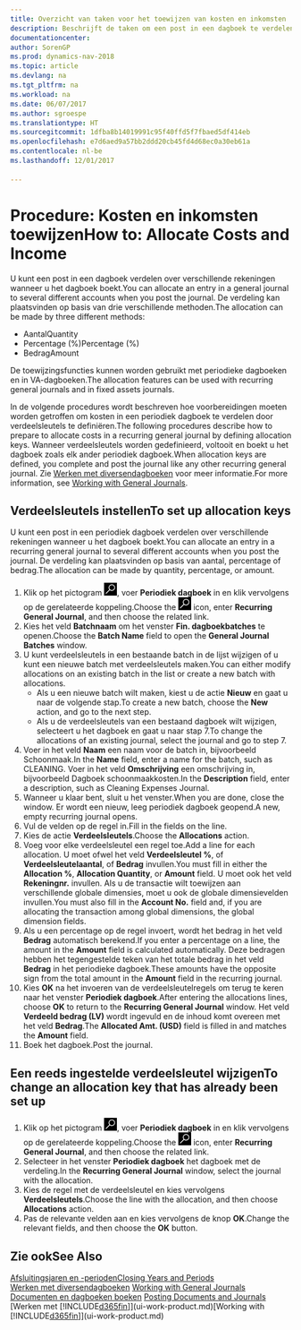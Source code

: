 ```yaml
---
title: Overzicht van taken voor het toewijzen van kosten en inkomsten
description: Beschrijft de taken om een post in een dagboek te verdelen over verschillende rekeningen wanneer u het dagboek boekt.
documentationcenter: 
author: SorenGP
ms.prod: dynamics-nav-2018
ms.topic: article
ms.devlang: na
ms.tgt_pltfrm: na
ms.workload: na
ms.date: 06/07/2017
ms.author: sgroespe
ms.translationtype: HT
ms.sourcegitcommit: 1dfba8b14019991c95f40ffd5f7fbaed5df414eb
ms.openlocfilehash: e7d6aed9a57bb2ddd20cb45fd4d68ec0a30eb61a
ms.contentlocale: nl-be
ms.lasthandoff: 12/01/2017

---
```

# <a name="how-to-allocate-costs-and-income"></a><span data-ttu-id="93514-103">Procedure: Kosten en inkomsten toewijzen</span><span class="sxs-lookup"><span data-stu-id="93514-103">How to: Allocate Costs and Income</span></span>
<span data-ttu-id="93514-104">U kunt een post in een dagboek verdelen over verschillende rekeningen wanneer u het dagboek boekt.</span><span class="sxs-lookup"><span data-stu-id="93514-104">You can allocate an entry in a general journal to several different accounts when you post the journal.</span></span> <span data-ttu-id="93514-105">De verdeling kan plaatsvinden op basis van drie verschillende methoden.</span><span class="sxs-lookup"><span data-stu-id="93514-105">The allocation can be made by three different methods:</span></span>

* <span data-ttu-id="93514-106">Aantal</span><span class="sxs-lookup"><span data-stu-id="93514-106">Quantity</span></span>
* <span data-ttu-id="93514-107">Percentage (%)</span><span class="sxs-lookup"><span data-stu-id="93514-107">Percentage (%)</span></span>
* <span data-ttu-id="93514-108">Bedrag</span><span class="sxs-lookup"><span data-stu-id="93514-108">Amount</span></span>

<span data-ttu-id="93514-109">De toewijzingsfuncties kunnen worden gebruikt met periodieke dagboeken en in VA-dagboeken.</span><span class="sxs-lookup"><span data-stu-id="93514-109">The allocation features can be used with recurring general journals and in fixed assets journals.</span></span>
<!--You can also distribute the cost or revenue of a line to an intercompany partner when you post a sales or purchase document. When you post the document, a line will be posted in your general journal, and a corresponding line will be created in the intercompany outbox.-->

<span data-ttu-id="93514-110">In de volgende procedures wordt beschreven hoe voorbereidingen moeten worden getroffen om kosten in een periodiek dagboek te verdelen door verdeelsleutels te definiëren.</span><span class="sxs-lookup"><span data-stu-id="93514-110">The following procedures describe how to prepare to allocate costs in a recurring general journal by defining allocation keys.</span></span> <span data-ttu-id="93514-111">Wanneer verdeelsleutels worden gedefinieerd, voltooit en boekt u het dagboek zoals elk ander periodiek dagboek.</span><span class="sxs-lookup"><span data-stu-id="93514-111">When allocation keys are defined, you complete and post the journal like any other recurring general journal.</span></span> <span data-ttu-id="93514-112">Zie [Werken met diversendagboeken](ui-work-general-journals.md) voor meer informatie.</span><span class="sxs-lookup"><span data-stu-id="93514-112">For more information, see [Working with General Journals](ui-work-general-journals.md).</span></span>

## <a name="to-set-up-allocation-keys"></a><span data-ttu-id="93514-113">Verdeelsleutels instellen</span><span class="sxs-lookup"><span data-stu-id="93514-113">To set up allocation keys</span></span>
<span data-ttu-id="93514-114">U kunt een post in een periodiek dagboek verdelen over verschillende rekeningen wanneer u het dagboek boekt.</span><span class="sxs-lookup"><span data-stu-id="93514-114">You can allocate an entry in a recurring general journal to several different accounts when you post the journal.</span></span> <span data-ttu-id="93514-115">De verdeling kan plaatsvinden op basis van aantal, percentage of bedrag.</span><span class="sxs-lookup"><span data-stu-id="93514-115">The allocation can be made by quantity, percentage, or amount.</span></span>
1. <span data-ttu-id="93514-116">Klik op het pictogram ![Zoeken naar pagina of rapport](media/ui-search/search_small.png "pictogram Zoeken naar pagina of rapport"), voer **Periodiek dagboek** in en klik vervolgens op de gerelateerde koppeling.</span><span class="sxs-lookup"><span data-stu-id="93514-116">Choose the ![Search for Page or Report](media/ui-search/search_small.png "Search for Page or Report icon") icon, enter **Recurring General Journal**, and then choose the related link.</span></span>
2. <span data-ttu-id="93514-117">Kies het veld **Batchnaam** om het venster **Fin. dagboekbatches** te openen.</span><span class="sxs-lookup"><span data-stu-id="93514-117">Choose the **Batch Name** field to open the **General Journal Batches** window.</span></span>
3. <span data-ttu-id="93514-118">U kunt verdeelsleutels in een bestaande batch in de lijst wijzigen of u kunt een nieuwe batch met verdeelsleutels maken.</span><span class="sxs-lookup"><span data-stu-id="93514-118">You can either modify allocations on an existing batch in the list or create a new batch with allocations.</span></span>
   * <span data-ttu-id="93514-119">Als u een nieuwe batch wilt maken, kiest u de actie **Nieuw** en gaat u naar de volgende stap.</span><span class="sxs-lookup"><span data-stu-id="93514-119">To create a new batch, choose the **New** action, and go to the next step.</span></span>
   * <span data-ttu-id="93514-120">Als u de verdeelsleutels van een bestaand dagboek wilt wijzigen, selecteert u het dagboek en gaat u naar stap 7.</span><span class="sxs-lookup"><span data-stu-id="93514-120">To change the allocations of an existing journal, select the journal and go to step 7.</span></span>    
4. <span data-ttu-id="93514-121">Voer in het veld **Naam** een naam voor de batch in, bijvoorbeeld Schoonmaak.</span><span class="sxs-lookup"><span data-stu-id="93514-121">In the **Name** field, enter a name for the batch, such as CLEANING.</span></span> <span data-ttu-id="93514-122">Voer in het veld **Omschrijving** een omschrijving in, bijvoorbeeld Dagboek schoonmaakkosten.</span><span class="sxs-lookup"><span data-stu-id="93514-122">In the **Description** field, enter a description, such as Cleaning Expenses Journal.</span></span>
5. <span data-ttu-id="93514-123">Wanneer u klaar bent, sluit u het venster.</span><span class="sxs-lookup"><span data-stu-id="93514-123">When you are done, close the window.</span></span> <span data-ttu-id="93514-124">Er wordt een nieuw, leeg periodiek dagboek geopend.</span><span class="sxs-lookup"><span data-stu-id="93514-124">A new, empty recurring journal opens.</span></span>
6. <span data-ttu-id="93514-125">Vul de velden op de regel in.</span><span class="sxs-lookup"><span data-stu-id="93514-125">Fill in the fields on the line.</span></span>
7. <span data-ttu-id="93514-126">Kies de actie **Verdeelsleutels**.</span><span class="sxs-lookup"><span data-stu-id="93514-126">Choose the **Allocations** action.</span></span>
8. <span data-ttu-id="93514-127">Voeg voor elke verdeelsleutel een regel toe.</span><span class="sxs-lookup"><span data-stu-id="93514-127">Add a line for each allocation.</span></span> <span data-ttu-id="93514-128">U moet ofwel het veld **Verdeelsleutel %**, of **Verdeelsleutelaantal**, of **Bedrag** invullen.</span><span class="sxs-lookup"><span data-stu-id="93514-128">You must fill in either the **Allocation %**, **Allocation Quantity**, or **Amount** field.</span></span> <span data-ttu-id="93514-129">U moet ook het veld **Rekeningnr.** invullen. Als u de transactie wilt toewijzen aan verschillende globale dimensies, moet u ook de globale dimensievelden invullen.</span><span class="sxs-lookup"><span data-stu-id="93514-129">You must also fill in the **Account No.** field and, if you are allocating the transaction among global dimensions, the global dimension fields.</span></span>
9. <span data-ttu-id="93514-130">Als u een percentage op de regel invoert, wordt het bedrag in het veld **Bedrag** automatisch berekend.</span><span class="sxs-lookup"><span data-stu-id="93514-130">If you enter a percentage on a line, the amount in the **Amount** field is calculated automatically.</span></span> <span data-ttu-id="93514-131">Deze bedragen hebben het tegengestelde teken van het totale bedrag in het veld **Bedrag** in het periodieke dagboek.</span><span class="sxs-lookup"><span data-stu-id="93514-131">These amounts have the opposite sign from the total amount in the **Amount** field in the recurring journal.</span></span>
10. <span data-ttu-id="93514-132">Kies **OK** na het invoeren van de verdeelsleutelregels om terug te keren naar het venster **Periodiek dagboek**.</span><span class="sxs-lookup"><span data-stu-id="93514-132">After entering the allocations lines, choose **OK** to return to the **Recurring General Journal** window.</span></span> <span data-ttu-id="93514-133">Het veld **Verdeeld bedrag (LV)** wordt ingevuld en de inhoud komt overeen met het veld **Bedrag**.</span><span class="sxs-lookup"><span data-stu-id="93514-133">The **Allocated Amt. (USD)** field is filled in and matches the **Amount** field.</span></span>
11. <span data-ttu-id="93514-134">Boek het dagboek.</span><span class="sxs-lookup"><span data-stu-id="93514-134">Post the journal.</span></span>

## <a name="to-change-an-allocation-key-that-has-already-been-set-up"></a><span data-ttu-id="93514-135">Een reeds ingestelde verdeelsleutel wijzigen</span><span class="sxs-lookup"><span data-stu-id="93514-135">To change an allocation key that has already been set up</span></span>
1. <span data-ttu-id="93514-136">Klik op het pictogram ![Zoeken naar pagina of rapport](media/ui-search/search_small.png "pictogram Zoeken naar pagina of rapport"), voer **Periodiek dagboek** in en klik vervolgens op de gerelateerde koppeling.</span><span class="sxs-lookup"><span data-stu-id="93514-136">Choose the ![Search for Page or Report](media/ui-search/search_small.png "Search for Page or Report icon") icon, enter **Recurring General Journal**, and then choose the related link.</span></span>
2. <span data-ttu-id="93514-137">Selecteer in het venster **Periodiek dagboek** het dagboek met de verdeling.</span><span class="sxs-lookup"><span data-stu-id="93514-137">In the **Recurring General Journal** window, select the journal with the allocation.</span></span>
3. <span data-ttu-id="93514-138">Kies de regel met de verdeelsleutel en kies vervolgens **Verdeelsleutels**.</span><span class="sxs-lookup"><span data-stu-id="93514-138">Choose the line with the allocation, and then choose **Allocations** action.</span></span>
4. <span data-ttu-id="93514-139">Pas de relevante velden aan en kies vervolgens de knop **OK**.</span><span class="sxs-lookup"><span data-stu-id="93514-139">Change the relevant fields, and then choose the **OK** button.</span></span>

## <a name="see-also"></a><span data-ttu-id="93514-140">Zie ook</span><span class="sxs-lookup"><span data-stu-id="93514-140">See Also</span></span>
[<span data-ttu-id="93514-141">Afsluitingsjaren en -perioden</span><span class="sxs-lookup"><span data-stu-id="93514-141">Closing Years and Periods</span></span>](year-close-years-periods.md)  
<span data-ttu-id="93514-142">[Werken met diversendagboeken](ui-work-general-journals.md)  </span><span class="sxs-lookup"><span data-stu-id="93514-142">[Working with General Journals](ui-work-general-journals.md)  </span></span>  
<span data-ttu-id="93514-143">[Documenten en dagboeken boeken](ui-post-documents-journals.md)  </span><span class="sxs-lookup"><span data-stu-id="93514-143">[Posting Documents and Journals](ui-post-documents-journals.md)  </span></span>  
<span data-ttu-id="93514-144">[Werken met [!INCLUDE[d365fin](includes/d365fin_md.md)]](ui-work-product.md)</span><span class="sxs-lookup"><span data-stu-id="93514-144">[Working with [!INCLUDE[d365fin](includes/d365fin_md.md)]](ui-work-product.md)</span></span>

